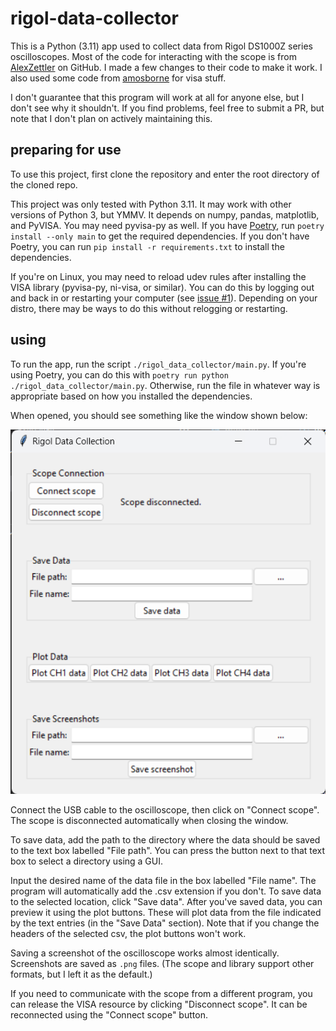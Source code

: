 # rigol-data-collector

This is a Python (3.11) app used to collect data from Rigol DS1000Z series oscilloscopes. Most of the code for interacting with the scope is from [AlexZettler](https://github.com/AlexZettler/Rigol1000z/tree/master) on GitHub. I made a few changes to their code to make it work. I also used some code from [amosborne](https://github.com/amosborne/rigol-ds1000z/tree/main) for visa stuff.

I don't guarantee that this program will work at all for anyone else, but I don't see why it shouldn't. If you find problems, feel free to submit a PR, but note that I don't plan on actively maintaining this.

## preparing for use

To use this project, first clone the repository and enter the root directory of the cloned repo.

This project was only tested with Python 3.11. It may work with other versions of Python 3, but YMMV. It depends on numpy, pandas, matplotlib, and PyVISA. You may need pyvisa-py as well. If you have [Poetry](https://python-poetry.org/), run `poetry install --only main` to get the required dependencies. If you don't have Poetry, you can run `pip install -r requirements.txt` to install the dependencies.

If you're on Linux, you may need to reload udev rules after installing the VISA library (pyvisa-py, ni-visa, or similar). You can do this by logging out and back in or restarting your computer (see [issue #1](https://github.com/smilg/rigol-data-collector/issues/1#issue-2180666499)). Depending on your distro, there may be ways to do this without relogging or restarting.

## using

To run the app, run the script `./rigol_data_collector/main.py`. If you're using Poetry, you can do this with `poetry run python ./rigol_data_collector/main.py`. Otherwise, run the file in whatever way is appropriate based on how you installed the dependencies.

When opened, you should see something like the window shown below:

![Screenshot of the project's GUI](ui.png)

Connect the USB cable to the oscilloscope, then click on "Connect scope". The scope is disconnected automatically when closing the window.

To save data, add the path to the directory where the data should be saved to the text box labelled "File path". You can press the button next to that text box to select a directory using a GUI.

Input the desired name of the data file in the box labelled "File name". The program will automatically add the .csv extension if you don't. To save data to the selected location, click "Save data". After you've saved data, you can preview it using the plot buttons. These will plot data from the file indicated by the text entries (in the "Save Data" section). Note that if you change the headers of the selected csv, the plot buttons won't work.

Saving a screenshot of the oscilloscope works almost identically. Screenshots are saved as `.png` files. (The scope and library support other formats, but I left it as the default.)

If you need to communicate with the scope from a different program, you can release the VISA resource by clicking "Disconnect scope". It can be reconnected using the "Connect scope" button.

